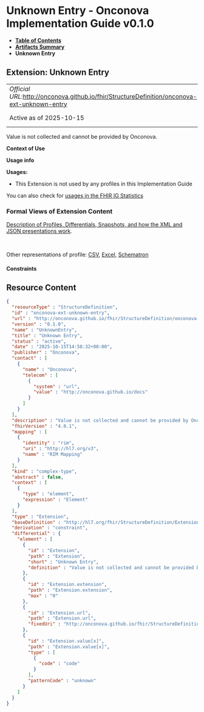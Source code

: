# Unknown Entry - Onconova Implementation Guide v0.1.0

* [**Table of Contents**](toc.md)
* [**Artifacts Summary**](artifacts.md)
* **Unknown Entry**

## Extension: Unknown Entry 

| | |
| :--- | :--- |
| *Official URL*:http://onconova.github.io/fhir/StructureDefinition/onconova-ext-unknown-entry | *Version*:0.1.0 |
| Active as of 2025-10-15 | *Computable Name*:UnknownEntry |

Value is not collected and cannot be provided by Onconova.

**Context of Use**

**Usage info**

**Usages:**

* This Extension is not used by any profiles in this Implementation Guide

You can also check for [usages in the FHIR IG Statistics](https://packages2.fhir.org/xig/onconova.fhir|current/StructureDefinition/onconova-ext-unknown-entry)

### Formal Views of Extension Content

 [Description of Profiles, Differentials, Snapshots, and how the XML and JSON presentations work](http://build.fhir.org/ig/FHIR/ig-guidance/readingIgs.html#structure-definitions). 

 

Other representations of profile: [CSV](StructureDefinition-onconova-ext-unknown-entry.csv), [Excel](StructureDefinition-onconova-ext-unknown-entry.xlsx), [Schematron](StructureDefinition-onconova-ext-unknown-entry.sch) 

#### Constraints



## Resource Content

```json
{
  "resourceType" : "StructureDefinition",
  "id" : "onconova-ext-unknown-entry",
  "url" : "http://onconova.github.io/fhir/StructureDefinition/onconova-ext-unknown-entry",
  "version" : "0.1.0",
  "name" : "UnknownEntry",
  "title" : "Unknown Entry",
  "status" : "active",
  "date" : "2025-10-15T14:58:32+00:00",
  "publisher" : "Onconova",
  "contact" : [
    {
      "name" : "Onconova",
      "telecom" : [
        {
          "system" : "url",
          "value" : "http://onconova.github.io/docs"
        }
      ]
    }
  ],
  "description" : "Value is not collected and cannot be provided by Onconova.",
  "fhirVersion" : "4.0.1",
  "mapping" : [
    {
      "identity" : "rim",
      "uri" : "http://hl7.org/v3",
      "name" : "RIM Mapping"
    }
  ],
  "kind" : "complex-type",
  "abstract" : false,
  "context" : [
    {
      "type" : "element",
      "expression" : "Element"
    }
  ],
  "type" : "Extension",
  "baseDefinition" : "http://hl7.org/fhir/StructureDefinition/Extension|4.0.1",
  "derivation" : "constraint",
  "differential" : {
    "element" : [
      {
        "id" : "Extension",
        "path" : "Extension",
        "short" : "Unknown Entry",
        "definition" : "Value is not collected and cannot be provided by Onconova."
      },
      {
        "id" : "Extension.extension",
        "path" : "Extension.extension",
        "max" : "0"
      },
      {
        "id" : "Extension.url",
        "path" : "Extension.url",
        "fixedUri" : "http://onconova.github.io/fhir/StructureDefinition/onconova-ext-unknown-entry"
      },
      {
        "id" : "Extension.value[x]",
        "path" : "Extension.value[x]",
        "type" : [
          {
            "code" : "code"
          }
        ],
        "patternCode" : "unknown"
      }
    ]
  }
}

```
